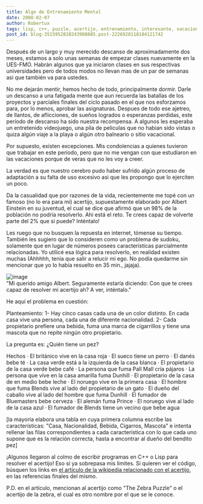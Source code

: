 ```yaml
---
title: Algo de Entrenamiento Mental
date: 2008-02-07
author: Robertux
tags: lisp, c++, puzzle, acertijo, entrenamiento, interesante, vacaciones, matematica, einstein, curioso
post_id: blog-3515952828243908885.post-2226928118184121742
---
```


Después de un largo y muy merecido descanso de aproximadamente dos meses, estamos a solo unas semanas de empezar clases nuevamente en la UES-FMO. Habrán algunos que ya iniciaron clases en sus respectivas universidades pero de todos modos no llevan mas de un par de semanas asi que también va para ustedes.

No me dejarán mentir, hemos hecho de todo, principalmente dormir. Darle un descanso a una fatigada mente que aun recuerda las batallas de los proyectos y parciales finales del ciclo pasado en el que nos esforzamos para, por lo menos, aprobar las asignaturas. Despues de todo ese ajetreo, de llantos, de aflicciones, de sueños logrados o esperanzas perdidas, este período de descanso ha sido nuestra recompensa. A algunos les esperaba un entretenido videojuego, una pila de peliculas que no habian sido vistas o quiza algún viaje a la playa o algún otro balneario o sitio vacacional.

Por supuesto, existen excepciones. Mis condolencias a quienes tuvieron que trabajar en este periodo, pero que no me vengan con que estudiaron en las vacaciones porque de veras que no les voy a creer.

La verdad es que nuestro cerebro pudo haber sufrido algún proceso de adaptación a su falta de uso excesivo asi que les propongo que lo ejerciten un poco.

Da la casualidad que por razones de la vida, recientemente me topé con un famoso (no lo era para mi) acertijo, supuestamente elaborado por Albert Einstein en su juventud, el cual se dice que afirmó que un 98% de la población no podría resolverlo. Ahi está el reto. Te crees capaz de volverte parte del 2% que si puede? Inténtalo!

Les ruego que no busquen la repuesta en internet, tómense su tiempo. También les sugiero que lo consideren como un problema de sudoku, solamente que en lugar de números posees características parcialmente relacionadas. Yo utilicé esa lógica para resolverlo, en realidad existen muchas (Ahhhhh, tenía que salir a relucir mi ego. No podía quedarme sin mencionar que yo lo había resuelto en 35 min., jajaja).

![image](https://bp3.blogger.com/_jH77WNrMVRA/R6qxGO__NOI/AAAAAAAAAgk/2cXbnD2sVG0/s320/Albert_Einstein_Head.jpg)    
"Mi querido amigo Albert.
Seguramente estaría diciendo: Con que te crees capaz de resolver mi acertijo ah? A ver, inténtalo."

He aquí el problema en cuestión:

Planteamiento: 1- Hay cinco casas cada una de un color distinto. En cada casa vive una persona, cada una de diferente nacionalidad. 2- Cada propietario prefiere una bebida, fuma una marca de cigarrillos y tiene una mascota que no repite ningún otro propietario.

La pregunta es: ¿Quién tiene un pez?

Hechos · El británico vive en la casa roja · El sueco tiene un perro · El danés bebe té · La casa verde está a la izquierda de la casa blanca · El propietario de la casa verde bebe café · La persona que fuma Pall Mall cría pájaros · La persona que vive en la casa amarilla fuma Dunhill · El propietario de la casa de en medio bebe leche · El noruego vive en la primera casa · El hombre que fuma Blends vive al lado del propietario de un gato · El dueño del caballo vive al lado del hombre que fuma Dunhill · El fumador de Bluemasters bebe cerveza · El alemán fuma Prince · El noruego vive al lado de la casa azul · El fumador de Blends tiene un vecino que bebe agua

[la mayoría elabora una tabla en cuya primera
columna escribe las características: "Casa, Nacionalidad, Bebida, Cigarros, Mascota" e intenta rellenar las filas correspondientes a cada característica con lo que cada uno supone que es la relación correcta, hasta a encontrar al dueño del bendito pez]

¡Algunos llegaron al colmo de escribir programas en C++ o Lisp para resolver el acertijo! Eso si ya sobrepasa mis limites. Si quieren ver el código, búsquen los links en [el artículo de la wikipedia relacionado con el acertijo](https://en.wikipedia.org/wiki/Zebra_Puzzle), en las referencias finales del mismo.

P.D. en el artículo, mencionan al acertijo como "The Zebra Puzzle" o el acertijo de la zebra, el cual es otro nombre por el que se le conoce.